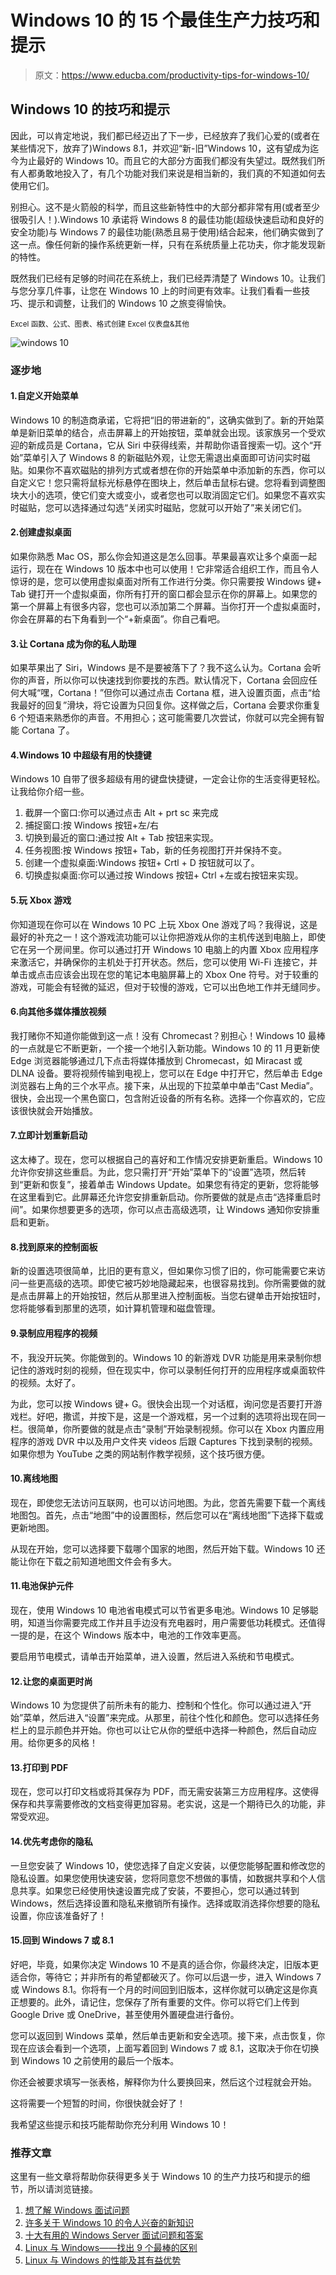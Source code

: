 # Windows 10 的 15 个最佳生产力技巧和提示

> 原文：<https://www.educba.com/productivity-tips-for-windows-10/>

## Windows 10 的技巧和提示

因此，可以肯定地说，我们都已经迈出了下一步，已经放弃了我们心爱的(或者在某些情况下，放弃了)Windows 8.1，并欢迎“新-旧”Windows 10，这有望成为迄今为止最好的 Windows 10。而且它的大部分方面我们都没有失望过。既然我们所有人都勇敢地投入了，有几个功能对我们来说是相当新的，我们真的不知道如何去使用它们。

别担心。这不是火箭般的科学，而且这些新特性中的大部分都非常有用(或者至少很吸引人！).Windows 10 承诺将 Windows 8 的最佳功能(超级快速启动和良好的安全功能)与 Windows 7 的最佳功能(熟悉且易于使用)结合起来，他们确实做到了这一点。像任何新的操作系统更新一样，只有在系统质量上花功夫，你才能发现新的特性。

既然我们已经有足够的时间花在系统上，我们已经弄清楚了 Windows 10。让我们与您分享几件事，让您在 Windows 10 上的时间更有效率。让我们看看一些技巧、提示和调整，让我们的 Windows 10 之旅变得愉快。

<small>Excel 函数、公式、图表、格式创建 Excel 仪表盘&其他</small>

![windows 10](img/ea33fabdb652601ce44ff75fd2e6802c.png)



### 逐步地

#### 1.自定义开始菜单

Windows 10 的制造商承诺，它将把“旧的带进新的”，这确实做到了。新的开始菜单是新旧菜单的结合，点击屏幕上的开始按钮，菜单就会出现。该家族另一个受欢迎的新成员是 Cortana，它从 Siri 中获得线索，并帮助你语音搜索一切。这个“开始”菜单引入了 Windows 8 的新磁贴外观，让您无需退出桌面即可访问实时磁贴。如果你不喜欢磁贴的排列方式或者想在你的开始菜单中添加新的东西，你可以自定义它！您只需将鼠标光标悬停在图块上，然后单击鼠标右键。您将看到调整图块大小的选项，使它们变大或变小，或者您也可以取消固定它们。如果您不喜欢实时磁贴，您可以选择通过勾选“关闭实时磁贴，您就可以开始了”来关闭它们。

#### 2.创建虚拟桌面

如果你熟悉 Mac OS，那么你会知道这是怎么回事。苹果最喜欢让多个桌面一起运行，现在在 Windows 10 版本中也可以使用！它非常适合组织工作，而且令人惊讶的是，您可以使用虚拟桌面对所有工作进行分类。你只需要按 Windows 键+ Tab 键打开一个虚拟桌面，你所有打开的窗口都会显示在你的屏幕上。如果您的第一个屏幕上有很多内容，您也可以添加第二个屏幕。当你打开一个虚拟桌面时，你会在屏幕的右下角看到一个“+新桌面”。你自己看吧。

#### 3.让 Cortana 成为你的私人助理

如果苹果出了 Siri，Windows 是不是要被落下了？我不这么认为。Cortana 会听你的声音，所以你可以快速找到你要找的东西。默认情况下，Cortana 会回应任何大喊“嘿，Cortana！”但你可以通过点击 Cortana 框，进入设置页面，点击“给我最好的回复”滑块，将它设置为只回复你。这样做之后，Cortana 会要求你重复 6 个短语来熟悉你的声音。不用担心；这可能需要几次尝试，你就可以完全拥有智能 Cortana 了。

#### 4.Windows 10 中超级有用的快捷键

Windows 10 自带了很多超级有用的键盘快捷键，一定会让你的生活变得更轻松。让我给你介绍一些。

1.  截屏一个窗口:你可以通过点击 Alt + prt sc 来完成
2.  捕捉窗口:按 Windows 按钮+左/右
3.  切换到最近的窗口:通过按 Alt + Tab 按钮来实现。
4.  任务视图:按 Windows 按钮+ Tab，新的任务视图打开并保持不变。
5.  创建一个虚拟桌面:Windows 按钮+ Crtl + D 按钮就可以了。
6.  切换虚拟桌面:你可以通过按 Windows 按钮+ Ctrl +左或右按钮来实现。

#### 5.玩 Xbox 游戏

你知道现在你可以在 Windows 10 PC 上玩 Xbox One 游戏了吗？我得说，这是最好的补充之一！这个游戏流功能可以让你把游戏从你的主机传送到电脑上，即使它在另一个房间里。你可以通过打开 Windows 10 电脑上的内置 Xbox 应用程序来激活它，并确保你的主机处于打开状态。然后，您可以使用 Wi-Fi 连接它，并单击或点击应该会出现在您的笔记本电脑屏幕上的 Xbox One 符号。对于较重的游戏，可能会有轻微的延迟，但对于较慢的游戏，它可以出色地工作并无缝同步。

#### 6.向其他多媒体播放视频

我打赌你不知道你能做到这一点！没有 Chromecast？别担心！Windows 10 最棒的一点就是它不断更新，一个接一个地引入新功能。Windows 10 的 11 月更新使 Edge 浏览器能够通过几下点击将媒体播放到 Chromecast，如 Miracast 或 DLNA 设备。要将视频传输到电视上，您可以在 Edge 中打开它，然后单击 Edge 浏览器右上角的三个水平点。接下来，从出现的下拉菜单中单击“Cast Media”。很快，会出现一个黑色窗口，包含附近设备的所有名称。选择一个你喜欢的，它应该很快就会开始播放。

#### 7.立即计划重新启动

这太棒了。现在，您可以根据自己的喜好和工作情况安排更新重启。Windows 10 允许你安排这些重启。为此，您只需打开“开始”菜单下的“设置”选项，然后转到“更新和恢复”，接着单击 Windows Update。如果您有待定的更新，您将能够在这里看到它。此屏幕还允许您安排重新启动。你所要做的就是点击“选择重启时间”。如果你想要更多的选项，你可以点击高级选项，让 Windows 通知你安排重启和更新。

#### 8.找到原来的控制面板

新的设置选项很简单，比旧的更有意义，但如果你习惯了旧的，你可能需要它来访问一些更高级的选项。即使它被巧妙地隐藏起来，也很容易找到。你所需要做的就是点击屏幕上的开始按钮，然后从那里进入控制面板。当您右键单击开始按钮时，您将能够看到那里的选项，如计算机管理和磁盘管理。

#### 9.录制应用程序的视频

不，我没开玩笑。你能做到的。Windows 10 的新游戏 DVR 功能是用来录制你想记住的游戏时刻的视频，但在现实中，你可以录制任何打开的应用程序或桌面软件的视频。太好了。

为此，您可以按 Windows 键+ G。很快会出现一个对话框，询问您是否要打开游戏栏。好吧，撒谎，并按下是，这是一个游戏框，另一个过剩的选项将出现在同一栏。很简单，你所要做的就是点击“录制”开始录制视频。你可以在 Xbox 内置应用程序的游戏 DVR 中以及用户文件夹 videos 后跟 Captures 下找到录制的视频。如果你想为 YouTube 之类的网站制作教学视频，这个技巧很方便。

#### 10.离线地图

现在，即使您无法访问互联网，也可以访问地图。为此，您首先需要下载一个离线地图包。首先，点击“地图”中的设置图标，然后您可以在“离线地图”下选择下载或更新地图。

从现在开始，您可以选择要下载哪个国家的地图，然后开始下载。Windows 10 还能让你在下载之前知道地图文件会有多大。

#### 11.电池保护元件

现在，使用 Windows 10 电池省电模式可以节省更多电池。Windows 10 足够聪明，知道当你需要完成工作并且手边没有充电器时，用户需要低功耗模式。还值得一提的是，在这个 Windows 版本中，电池的工作效率更高。

要启用节电模式，请单击开始菜单，进入设置，然后进入系统和节电模式。

#### 12.让您的桌面更时尚

Windows 10 为您提供了前所未有的能力、控制和个性化。你可以通过进入“开始”菜单，然后进入“设置”来完成。从那里，前往个性化和颜色。您可以选择任务栏上的显示颜色并开始。你也可以让它从你的壁纸中选择一种颜色，然后自动应用。给你更多的风格！

#### 13.打印到 PDF

现在，您可以打印文档或将其保存为 PDF，而无需安装第三方应用程序。这使得保存和共享需要修改的文档变得更加容易。老实说，这是一个期待已久的功能，非常受欢迎。

#### 14.优先考虑你的隐私

一旦您安装了 Windows 10，使您选择了自定义安装，以便您能够配置和修改您的隐私设置。如果您使用快速安装，您将同意您不想做的事情，如数据共享和个人信息共享。如果您已经使用快速设置完成了安装，不要担心，您可以通过转到 Windows，然后选择设置和隐私来撤销所有操作。选择或取消选择你想要的隐私设置，你应该准备好了！

#### 15.回到 Windows 7 或 8.1

好吧，毕竟，如果你决定 Windows 10 不是真的适合你，你最终决定，旧版本更适合你，等待它；并非所有的希望都破灭了。你可以后退一步，进入 Windows 7 或 Windows 8.1。你将有一个月的时间回到旧版本，这样你就可以确定这是你真正想要的。此外，请记住，您保存了所有重要的文件。你可以将它们上传到 Google Drive 或 OneDrive，甚至使用外置硬盘进行备份。

您可以返回到 Windows 菜单，然后单击更新和安全选项。接下来，点击恢复，你现在应该会看到一个选项，上面写着回到 Windows 7 或 8.1，这取决于你在切换到 Windows 10 之前使用的最后一个版本。

你还会被要求填写一张表格，解释你为什么要换回来，然后这个过程就会开始。

这将需要一个短暂的时间，你很快就会好了！

我希望这些提示和技巧能帮助你充分利用 Windows 10！

### 推荐文章

这里有一些文章将帮助你获得更多关于 Windows 10 的生产力技巧和提示的细节，所以请浏览链接。

1.  [想了解 Windows 面试问题](https://www.educba.com/windows-interview-questions/)
2.  [许多关于 Windows 10 的令人兴奋的新知识](https://www.educba.com/windows-10-desktop-mode/)
3.  [十大有用的 Windows Server 面试问题和答案](https://www.educba.com/windows-server-interview-questions/)
4.  [Linux 与 Windows——找出 9 个最棒的区别](https://www.educba.com/linux-vs-windows/)
5.  [Linux 与 Windows 的性能及其有益优势](https://www.educba.com/linux-vs-windows-performance/)





